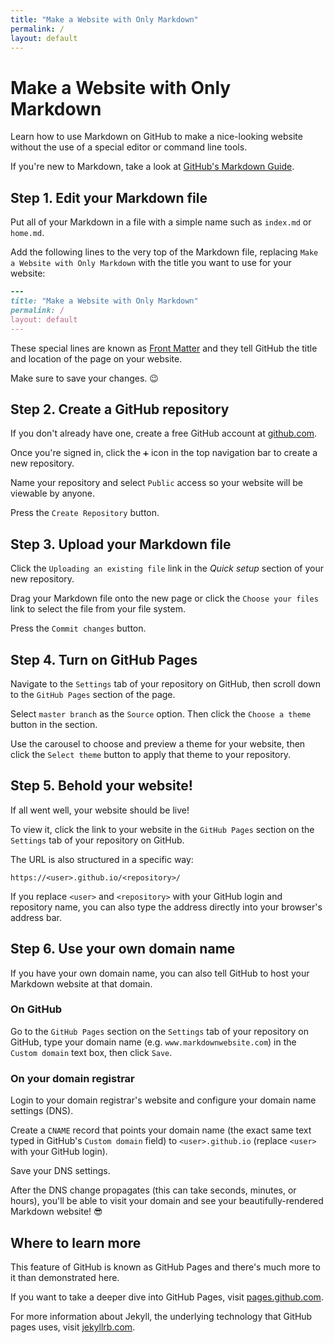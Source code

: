 ```yaml
---
title: "Make a Website with Only Markdown"
permalink: /
layout: default
---
```


# Make a Website with Only Markdown

Learn how to use Markdown on GitHub to make a nice-looking website without
the use of a special editor or command line tools.

If you're new to Markdown, take a look at
[GitHub's Markdown Guide](https://guides.github.com/features/mastering-markdown/).

## Step 1. Edit your Markdown file

Put all of your Markdown in a file with a simple name such as `index.md` or
`home.md`.

Add the following lines to the very top of the Markdown file, replacing
`Make a Website with Only Markdown` with the title you want to use for
your website:

``` ruby
---
title: "Make a Website with Only Markdown"
permalink: /
layout: default
---
```

These special lines are known as
[Front Matter](https://jekyllrb.com/docs/front-matter/) and they tell GitHub
the title and location of the page on your website.

Make sure to save your changes. 😉

## Step 2. Create a GitHub repository

If you don't already have one, create a free GitHub account at
[github.com](https://github.com).

Once you're signed in, click the `➕` icon in the top navigation bar to
create a new repository.

Name your repository and select `Public` access so your website will be
viewable by anyone.

Press the `Create Repository` button.

## Step 3. Upload your Markdown file

Click the `Uploading an existing file` link in the _Quick setup_ section of
your new repository.

Drag your Markdown file onto the new page or click the `Choose your files`
link to select the file from your file system.

Press the `Commit changes` button.

## Step 4. Turn on GitHub Pages

Navigate to the `Settings` tab of your repository on GitHub, then scroll
down to the `GitHub Pages` section of the page.

Select `master branch` as the `Source` option. Then click the `Choose a theme`
button in the section.

Use the carousel to choose and preview a theme for your website, then click the
`Select theme` button to apply that theme to your repository.

## Step 5. Behold your website!

If all went well, your website should be live!

To view it, click the link to your website in the `GitHub Pages` section on
the `Settings` tab of your repository on GitHub.

The URL is also structured in a specific way:

```
https://<user>.github.io/<repository>/
```

If you replace `<user>` and `<repository>` with your GitHub login and
repository name, you can also type the address directly into your
browser's address bar.

## Step 6. Use your own domain name

If you have your own domain name, you can also tell GitHub to host your
Markdown website at that domain.

### On GitHub

Go to the `GitHub Pages` section on the `Settings` tab of your repository on
GitHub, type your domain name (e.g. `www.markdownwebsite.com`) in the
`Custom domain` text box, then click `Save`.

### On your domain registrar

Login to your domain registrar's website and configure your domain name
settings (DNS).

Create a `CNAME` record that points your domain name (the exact same text
typed in GitHub's `Custom domain` field) to `<user>.github.io`
(replace `<user>` with your GitHub login).

Save your DNS settings.

After the DNS change propagates (this can take seconds, minutes, or hours),
you'll be able to visit your domain and see your beautifully-rendered
Markdown website! 😎

## Where to learn more

This feature of GitHub is known as GitHub Pages and there's much more to it
than demonstrated here.

If you want to take a deeper dive into GitHub Pages, visit
[pages.github.com](https://pages.github.com).

For more information about Jekyll, the underlying technology that GitHub pages
uses, visit [jekyllrb.com](https://jekyllrb.com/).

